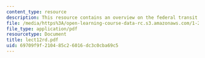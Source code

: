 ```yaml
---
content_type: resource
description: This resource contains an overview on the federal transit administration.
file: /media/https%3A/open-learning-course-data-rc.s3.amazonaws.com/1-259j-transit-management-fall-2006/69709f9f210485c26016dc3c0cba69c5_lect12rd.pdf
file_type: application/pdf
resourcetype: Document
title: lect12rd.pdf
uid: 69709f9f-2104-85c2-6016-dc3c0cba69c5
---
```

